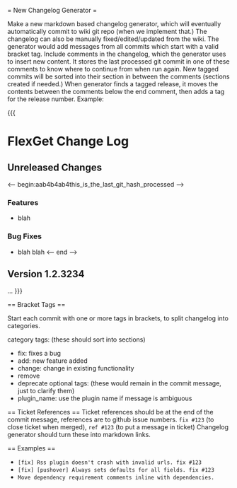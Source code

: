 = New Changelog Generator =

Make a new markdown based changelog generator, which will eventually automatically commit to wiki git repo (when we implement that.) The changelog can also be manually fixed/edited/updated from the wiki. The generator would add messages from all commits which start with a valid bracket tag. Include comments in the changelog, which the generator uses to insert new content. It stores the last processed git commit in one of these comments to know where to continue from when run again. New tagged commits will be sorted into their section in between the comments (sections created if needed.) When generator finds a tagged release, it moves the contents between the comments below the end comment, then adds a tag for the release number. Example:

{{{
# FlexGet Change Log
## Unreleased Changes
<-- begin:aab4b4ab4this_is_the_last_git_hash_processed -->
### Features
* blah
### Bug Fixes
* blah blah
<-- end -->
## Version 1.2.3234
...
}}}


== Bracket Tags ==

Start each commit with one or more tags in brackets, to split changelog into categories.

category tags: (these should sort into sections)
* fix: fixes a bug
* add: new feature added
* change: change in existing functionality
* remove
* deprecate
optional tags: (these would remain in the commit message, just to clarify them)
* plugin_name: use the plugin name if message is ambiguous


== Ticket References ==
Ticket references should be at the end of the commit message, references are to github issue numbers. `fix #123` (to close ticket when merged), `ref #123` (to put a message in ticket) Changelog generator should turn these into markdown links.

== Examples ==

* `[fix] Rss plugin doesn't crash with invalid urls. fix #123`
* `[fix] [pushover] Always sets defaults for all fields. fix #123`
* `Move dependency requirement comments inline with dependencies.`